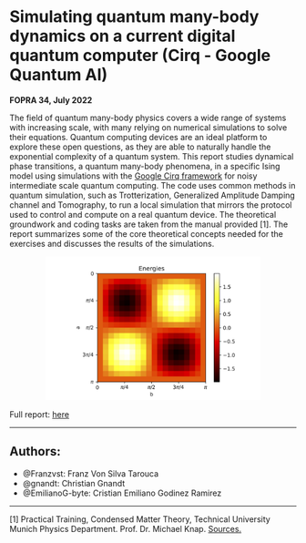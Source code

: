 # Simulating quantum many-body dynamics on a current digital quantum computer (Cirq - Google Quantum AI)

**FOPRA 34, July 2022**

The field of quantum many-body physics covers a wide range of systems with increasing scale, with many relying on numerical simulations to solve their equations. Quantum computing devices are an ideal platform to explore these open questions, as they are able to naturally handle the exponential complexity of a quantum system. This report studies dynamical phase transitions, a quantum many-body phenomena, in a specific Ising model using simulations with the [Google Cirq framework](https://quantumai.google) for noisy intermediate scale quantum computing. The code uses common methods in quantum simulation, such as Trotterization, Generalized Amplitude Damping channel and Tomography, to run a local simulation that mirrors the protocol used to control and compute on a real quantum device. The theoretical groundwork and coding tasks are taken from the manual provided [1]. The report summarizes some of the core theoretical concepts needed for the exercises and discusses the results of the simulations.

<p align="center">
<img src="plots/cover.jpg" alt="drawing" width="75%"/>
</p>

Full report: [here](/report.pdf)

----
## Authors:
* @Franzvst: Franz Von Silva Tarouca
* @gnandt: Christian Gnandt
* @EmilianoG-byte: Cristian Emiliano Godinez Ramirez

---
[1] Practical Training, Condensed Matter Theory, Technical University Munich
Physics Department.  Prof. Dr. Michael Knap.  [Sources.](/sources/)
